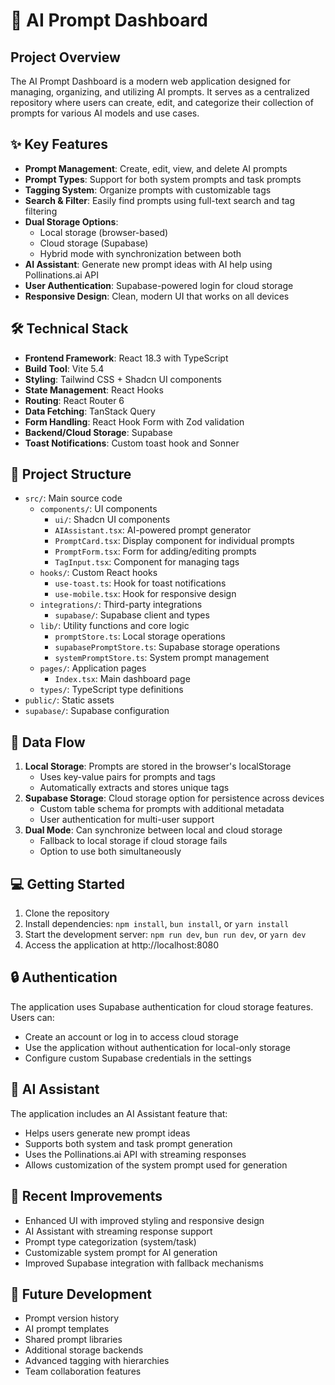 # 🚀 AI Prompt Dashboard

## Project Overview

The AI Prompt Dashboard is a modern web application designed for managing, organizing, and utilizing AI prompts. It serves as a centralized repository where users can create, edit, and categorize their collection of prompts for various AI models and use cases.

## ✨ Key Features

- **Prompt Management**: Create, edit, view, and delete AI prompts
- **Prompt Types**: Support for both system prompts and task prompts
- **Tagging System**: Organize prompts with customizable tags
- **Search & Filter**: Easily find prompts using full-text search and tag filtering
- **Dual Storage Options**:
  - Local storage (browser-based)
  - Cloud storage (Supabase)
  - Hybrid mode with synchronization between both
- **AI Assistant**: Generate new prompt ideas with AI help using Pollinations.ai API
- **User Authentication**: Supabase-powered login for cloud storage
- **Responsive Design**: Clean, modern UI that works on all devices

## 🛠️ Technical Stack

- **Frontend Framework**: React 18.3 with TypeScript
- **Build Tool**: Vite 5.4
- **Styling**: Tailwind CSS + Shadcn UI components
- **State Management**: React Hooks
- **Routing**: React Router 6
- **Data Fetching**: TanStack Query
- **Form Handling**: React Hook Form with Zod validation
- **Backend/Cloud Storage**: Supabase
- **Toast Notifications**: Custom toast hook and Sonner

## 📁 Project Structure

- `src/`: Main source code
  - `components/`: UI components
    - `ui/`: Shadcn UI components
    - `AIAssistant.tsx`: AI-powered prompt generator
    - `PromptCard.tsx`: Display component for individual prompts
    - `PromptForm.tsx`: Form for adding/editing prompts
    - `TagInput.tsx`: Component for managing tags
  - `hooks/`: Custom React hooks
    - `use-toast.ts`: Hook for toast notifications
    - `use-mobile.tsx`: Hook for responsive design
  - `integrations/`: Third-party integrations
    - `supabase/`: Supabase client and types
  - `lib/`: Utility functions and core logic
    - `promptStore.ts`: Local storage operations
    - `supabasePromptStore.ts`: Supabase storage operations
    - `systemPromptStore.ts`: System prompt management
  - `pages/`: Application pages
    - `Index.tsx`: Main dashboard page
  - `types/`: TypeScript type definitions
- `public/`: Static assets
- `supabase/`: Supabase configuration

## 🔄 Data Flow

1. **Local Storage**: Prompts are stored in the browser's localStorage
   - Uses key-value pairs for prompts and tags
   - Automatically extracts and stores unique tags
2. **Supabase Storage**: Cloud storage option for persistence across devices
   - Custom table schema for prompts with additional metadata
   - User authentication for multi-user support
3. **Dual Mode**: Can synchronize between local and cloud storage
   - Fallback to local storage if cloud storage fails
   - Option to use both simultaneously

## 💻 Getting Started

1. Clone the repository
2. Install dependencies: `npm install`, `bun install`, or `yarn install`
3. Start the development server: `npm run dev`, `bun run dev`, or `yarn dev`
4. Access the application at http://localhost:8080

## 🔒 Authentication

The application uses Supabase authentication for cloud storage features. Users can:
- Create an account or log in to access cloud storage
- Use the application without authentication for local-only storage
- Configure custom Supabase credentials in the settings

## 🧠 AI Assistant

The application includes an AI Assistant feature that:
- Helps users generate new prompt ideas
- Supports both system and task prompt generation
- Uses the Pollinations.ai API with streaming responses
- Allows customization of the system prompt used for generation

## 🔮 Recent Improvements

- Enhanced UI with improved styling and responsive design
- AI Assistant with streaming response support
- Prompt type categorization (system/task)
- Customizable system prompt for AI generation
- Improved Supabase integration with fallback mechanisms

## 🚧 Future Development

- Prompt version history
- AI prompt templates
- Shared prompt libraries
- Additional storage backends
- Advanced tagging with hierarchies
- Team collaboration features